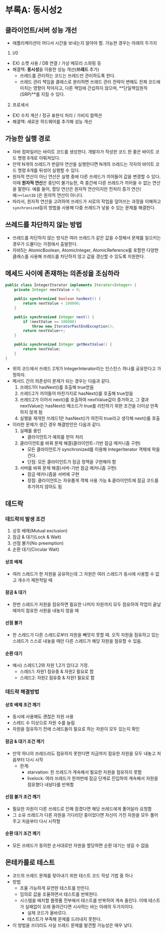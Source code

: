 # 부록A: 동시성2
## 클라이언트/서버 성능 개선

- 애플리케이션이 어디서 시간을 보내는지 알아야 함. 가능한 경우는 아래의 두가지 

1. I/0
- EX) 소켓 사용 / DB 연결 / 가상 메모리 스와핑 등
- 해결책: **동시성**을 이용한 성능 개선(**쓰레드** 추가)
  - 쓰레드를 관리하는 코드는 쓰레드만 관리하도록 한다.
  - 쓰레드 관리 책임을 클래스로 분리하면 쓰레드 관리 전략이 변해도 전체 코드에 미치는 영향이 작아지고, 다른 책임에 간섭하지 않으며, **단일책임원칙(SRP)**를 지킬 수 있다.
2. 프로세서
-  EX) 수치 계산 / 정규 표현식 처리 / 가비지 컬렉션
-  해결책: 새로운 하드웨어를 추가해 성능 개선

## 가능한 실행 경로
- 자바 컴파일러는 바이트 코드를 생성한다. 개발자가 작성한 코드 한 줄은 바이트 코드 명령 8개로 이뤄져있다.
- 만약 N개의 쓰레드가 번갈아 연산을 실행한다면 N개의 쓰레드는 각자의 바이트 코드 명령 8개를 뒤섞어 실행할 수 있다.
- 원자적 연산이 아닌 연산은 실행 중에 다른 쓰레드가 끼어들어 값을 변경할 수 있다. 이때 **원자적 연산**은 중단이 불가능한, 즉 중간에 다른 쓰레드가 끼어들 수 없는 연산을 말한다. 예를 들어, 할당 연산은 원자적 연산이지만 전처리 증가 연산( 예:`++lastID` )은 원자적 연산이 아니다.
- 따라서, 원자적 연산을 고려하여 쓰레드가 서로의 작업을 덮어쓰는 과정을 이해하고 `synchronized`등의 방법을 사용해 다중 쓰레드가 낳을 수 있는 문제를 해결한다. 

## 쓰레드를 차단하지 않는 방법
- 쓰레드를 차단하지 않는 방식은 여러 쓰레드가 같은 값을 수정해서 문제를 일으키는 경우가 드물다는 가정에서 출발한다.
- 자바5는 AtomicBoolean, AtomicInteger, AtomicReference를 포함한 다양한 클래스를 사용해 쓰레드를 차단하지 않고 값을 갱신할 수 있도록 지원한다.

## 메세드 사이에 존재하는 의존성을 조심하라


```java
public class IntegerIterator implements Iterator<Integer> {
    private Integer nextValue = 0;

    public synchronized boolean hasNext() {
        return nextValue < 100000;
    }

    public synchronized Integer next() {
        if (nextValue == 100000)
            throw new IteratorPastEndException();
        return nextValue++;
    }

    public synchronized Integer getNextValue() {
        return nextValue;
    }
}
```
- 위의 코드에서 쓰레드 2개가 IntegerInterator라는 인스턴스 하나를 공유한다고 가정하자.
- 메서드 간의 의존성이 문제가 되는 경우는 다음과 같다.
  1. 쓰레드1이 hasNext()를 호출해 true얻음
  2. 쓰레드2가 끼어들어 마찬가지로 hasNext()를 호출해 true얻음
  3. 쓰레드2가 이어서 next()를 호출하여 nextValue값이 증가하고, 그 결과 nextValue는 hasNext() 메소드가 true를 리턴하기 위한 조건을 더이상 만족하지 않게 됨
  4. 실행을 재개한 쓰레드1은 hasNext()가 여전히 true라고 생각해 next()를 호출
- 이러한 문제가 생긴 경우 해결방안은 다음과 같다.
  1. 실패를 용인
     - 클라이언트가 예외를 받아 처리 
  2. 클라이언트를 바꿔 문제 해결(클라이언트-기반 잠금 메커니즘 구현)
     - 모든 클라이언트가 synchronized를 이용해 IntegerIterator 객체에 락을 건다.
     - 단점: 모든 클라이언트가 잠금 정책을 구현해야 함
  3. 서버를 바꿔 문제 해결(서버-기반 잠금 메커니즘 구현)
     - 잠금 메커니즘을 서버에 구현 
     - 장점: 클라이언트는 자유롭게 객체 사용 가능 & 클라이언트에 잠금 코드를 추가하지 않아도 됨
     
## 데드락
### 데드락의 발생 조건
1. 상호 배제(Mutual exclusion)
2. 잠금 & 대기(Lock & Wait)
3. 선점 불가(No preemption)
4. 순환 대기(Circular Wait)

#### 상호 배제
- 여러 스레드가 한 자원을 공유하는데 그 자원은 여러 스레드가 동시에 사용할 수 없고 개수가 제한적일 때
#### 잠금 & 대기
- 한번 스레드가 자원을 점유하면 필요한 나머지 자원까지 모두 점유하여 작업이 끝날 때까지 점유한 사원을 내놓지 않을 때
#### 선점 불가
- 한 스레드가 다른 스레드로부터 자원을 빼앗지 못할 때. 오직 자원을 점유하고 있는 스레드가 스스로 내놓을 때만 다른 스레드가 해당 자원을 점유할 수 있음.
#### 순환 대기
- 예시) 스레드1,2와 자원 1,2가 있다고 가정.
  - 스레드1: 자원1 점유중 & 자원2 필요로 함
  - 스레드2: 자원2 점유중 & 자원1 필요로 함
   
### 데드락 해결방법
#### 상호 배제 조건 깨기
- 동시에 사용해도 괜찮은 자원 사용
- 스레드 수 이상으로 자원 수를 늘림
- 자원을 점유하기 전에 스레드들이 필요로 하는 자원이 모두 있는지 확인
#### 잠금 & 대기 조건 깨기
- 만약 하나의 쓰레드라도 점유하지 못한다면 지금까지 점유한 자원을 모두 내놓고 처음부터 다시 시작
  - 한계:
    - starvation: 한 쓰레드가 계속해서 필요한 자원을 점유하지 못함
    - livelock: 여러 쓰레드가 한꺼번에 잠금 단계로 진입하여 계속해서 자원을 점유했다 내놨다를 반복함
    
#### 선점 불가 조건 깨기
- 필요한 자원이 다른 쓰레드로 인해 잠겼다면 해당 쓰레드에게 풀어달라 요청함 
- 그 소유 쓰레드가 다른 자원을 기다리던 중이었다면 자신이 가진 자원을 모두 풀어주고 처음부터 다시 시작함
#### 순환 대기 조건 깨기
- 모든 쓰레드가 동의한 순서대로만 자원을 할당하면 순환 대기는 생길 수 없음

## 몬테카를로 테스트
- 코드의 쓰레드 문제를 찾아내기 위한 테스트 코드 작성 기법 중 하나
- 방법
  - 조율 가능하게 유연한 테스트를 만든다.
  - 임의로 값을 조율하면서 테스트를 반복한다.
  - 시스템을 배치할 플랫폼 전부에서 테스트를 반복하여 계속 돌린다. 이때 테스트가 실패없이 오래 돌아간다면 시사하는 바는 아래의 두가지이다.
    - 실제 코드가 올바르다.
    - 테스트가 부족해 문제를 드러내지 못한다.
 -  이 방법을 쓰더라도 사실 쓰레드 문제를 발견할 가능성은 매우 낮다. 
